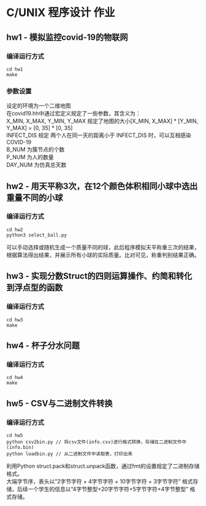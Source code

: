 # C/UNIX 程序设计 作业
## hw1 - 模拟监控covid-19的物联网
### 编译运行方式
```
cd hw1
make
```
### 参数设置
设定的环境为一个二维地图    
在covid19.hh中通过宏定义规定了一些参数，其含义为：  
X_MIN, X_MAX, Y_MIN, Y_MAX 规定了地图的大小[X_MIN, X_MAX] * [Y_MIN, Y_MAX] = [0, 35] * [0, 35]  
INFECT_DIS 规定 两个人在同一天的距离小于 INFECT_DIS 时，可以互相感染COVID-19    
B_NUM 为簇节点的个数    
P_NUM 为人的数量    
DAY_NUM 为仿真总天数    



## hw2 - 用天平称3次，在12个颜色体积相同小球中选出重量不同的小球
### 编译运行方式
```
cd hw2
python3 select_ball.py
```
可以手动选择或随机生成一个质量不同的球，此后程序模拟天平称重三次的结果，根据算法得出结果，并展示所有小球的实际质量。比对可见，称重判别结果正确。    

## hw3 - 实现分数Struct的四则运算操作、约简和转化到浮点型的函数
### 编译运行方式
```
cd hw3
make
```

##  hw4 - 杯子分水问题
### 编译运行方式
```
cd hw4
make
```

## hw5 - CSV与二进制文件转换
### 编译运行方式
```
cd hw5
python csv2bin.py // 将csv文件(info.csv)进行格式转换，存储在二进制文件中 (info.bin)
python loadbin.py // 从二进制文件中读取表，打印出来
```

利用Python struct.pack和struct.unpack函数，通过fmt的设置规定了二进制存储格式。  
大端字节序，表头以“2字节字符 + 4字节字符 + 10字节字符 + 3字节字符” 格式存储，后续一个学生的信息以“4字节整型+20字节字符+5字节字符+4字节整型” 格式存储。